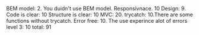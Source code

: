 BEM model: 2. You duidn't use BEM model.
Responsivnace.  10
Design: 9.
Code is clear: 10
Structure is clear: 10
MVC: 20.
trycatch: 10.There are some functions without trycatch.
Error free: 10. The use experince alot of errors
level 3: 10
total:  91